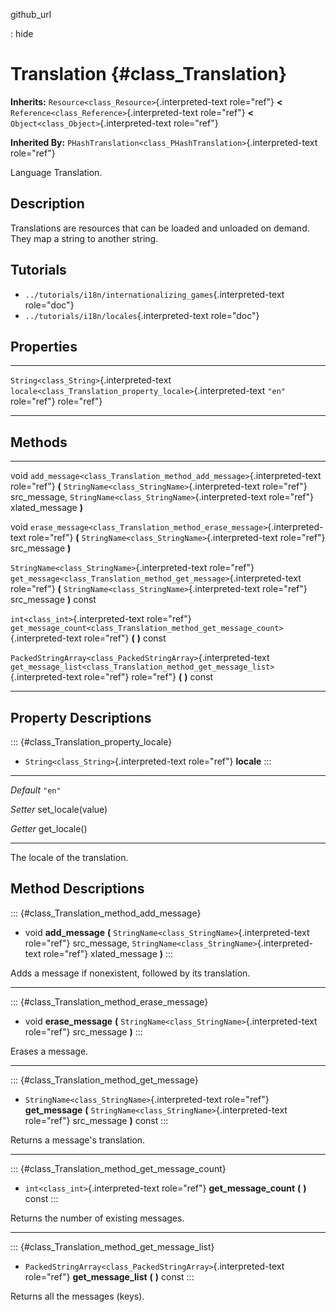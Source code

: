 github\_url

:   hide

Translation {#class_Translation}
===========

**Inherits:** `Resource<class_Resource>`{.interpreted-text role="ref"}
**\<** `Reference<class_Reference>`{.interpreted-text role="ref"} **\<**
`Object<class_Object>`{.interpreted-text role="ref"}

**Inherited By:**
`PHashTranslation<class_PHashTranslation>`{.interpreted-text role="ref"}

Language Translation.

Description
-----------

Translations are resources that can be loaded and unloaded on demand.
They map a string to another string.

Tutorials
---------

-   `../tutorials/i18n/internationalizing_games`{.interpreted-text
    role="doc"}
-   `../tutorials/i18n/locales`{.interpreted-text role="doc"}

Properties
----------

  ------------------------------------------ --------------------------------------------------------------- --------
  `String<class_String>`{.interpreted-text   `locale<class_Translation_property_locale>`{.interpreted-text   `"en"`
  role="ref"}                                role="ref"}                                                     

  ------------------------------------------ --------------------------------------------------------------- --------

Methods
-------

  ---------------------------------------------------------------- -----------------------------------------------------------------------------------
  void                                                             `add_message<class_Translation_method_add_message>`{.interpreted-text role="ref"}
                                                                   **(** `StringName<class_StringName>`{.interpreted-text role="ref"} src\_message,
                                                                   `StringName<class_StringName>`{.interpreted-text role="ref"} xlated\_message **)**

  void                                                             `erase_message<class_Translation_method_erase_message>`{.interpreted-text
                                                                   role="ref"} **(** `StringName<class_StringName>`{.interpreted-text role="ref"}
                                                                   src\_message **)**

  `StringName<class_StringName>`{.interpreted-text role="ref"}     `get_message<class_Translation_method_get_message>`{.interpreted-text role="ref"}
                                                                   **(** `StringName<class_StringName>`{.interpreted-text role="ref"} src\_message
                                                                   **)** const

  `int<class_int>`{.interpreted-text role="ref"}                   `get_message_count<class_Translation_method_get_message_count>`{.interpreted-text
                                                                   role="ref"} **(** **)** const

  `PackedStringArray<class_PackedStringArray>`{.interpreted-text   `get_message_list<class_Translation_method_get_message_list>`{.interpreted-text
  role="ref"}                                                      role="ref"} **(** **)** const
  ---------------------------------------------------------------- -----------------------------------------------------------------------------------

Property Descriptions
---------------------

::: {#class_Translation_property_locale}
-   `String<class_String>`{.interpreted-text role="ref"} **locale**
:::

  ----------- --------------------
  *Default*   `"en"`

  *Setter*    set\_locale(value)

  *Getter*    get\_locale()
  ----------- --------------------

The locale of the translation.

Method Descriptions
-------------------

::: {#class_Translation_method_add_message}
-   void **add\_message** **(**
    `StringName<class_StringName>`{.interpreted-text role="ref"}
    src\_message, `StringName<class_StringName>`{.interpreted-text
    role="ref"} xlated\_message **)**
:::

Adds a message if nonexistent, followed by its translation.

------------------------------------------------------------------------

::: {#class_Translation_method_erase_message}
-   void **erase\_message** **(**
    `StringName<class_StringName>`{.interpreted-text role="ref"}
    src\_message **)**
:::

Erases a message.

------------------------------------------------------------------------

::: {#class_Translation_method_get_message}
-   `StringName<class_StringName>`{.interpreted-text role="ref"}
    **get\_message** **(**
    `StringName<class_StringName>`{.interpreted-text role="ref"}
    src\_message **)** const
:::

Returns a message\'s translation.

------------------------------------------------------------------------

::: {#class_Translation_method_get_message_count}
-   `int<class_int>`{.interpreted-text role="ref"}
    **get\_message\_count** **(** **)** const
:::

Returns the number of existing messages.

------------------------------------------------------------------------

::: {#class_Translation_method_get_message_list}
-   `PackedStringArray<class_PackedStringArray>`{.interpreted-text
    role="ref"} **get\_message\_list** **(** **)** const
:::

Returns all the messages (keys).
